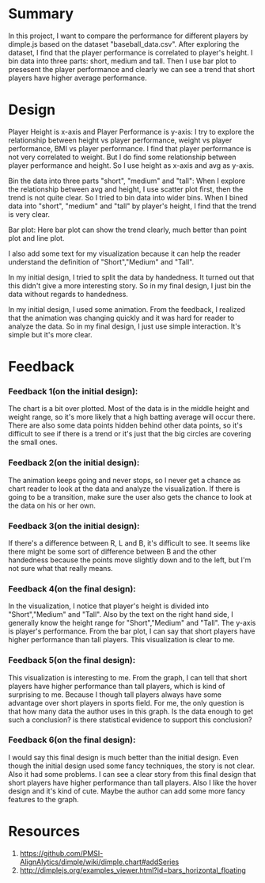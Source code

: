 # Summary

In this project, I want to compare the performance for different players by dimple.js based on the dataset "baseball_data.csv". After exploring the dataset, I find that the player performance is correlated to player's height. I bin data into three parts: short, medium and tall. Then I use bar plot to presesent the player performance and clearly we can see a trend that short players have higher average performance. 

# Design

Player Height is x-axis and Player Performance is y-axis: I try to explore the relationship between height vs player performance, weight vs player performance, BMI vs player performance. I find that player performance is not very correlated to weight. But I do find some relationship between player performance and height. So I use height as x-axis and avg as y-axis. 

Bin the data into three parts "short", "medium" and "tall": When I explore the relationship between avg and height, I use scatter plot first, then the trend is not quite clear. So I tried to bin data into wider bins. When I bined data into "short", "medium" and "tall" by player's height, I find that the trend is very clear. 

Bar plot: Here bar plot can show the trend clearly, much better than point plot and line plot. 

I also add some text for my visualization because it can help the reader understand the definition of "Short","Medium" and "Tall". 

In my initial design, I tried to split the data by handedness. It turned out that this didn't give a more interesting story. So in my final design, I just bin the data without regards to handedness. 

In my initial design, I used some animation. From the feedback, I realized that the animation was changing quickly and it was hard for reader to analyze the data. So in my final design, I just use simple interaction. It's simple but it's more clear. 


# Feedback

### Feedback 1(on the initial design):
The chart is a bit over plotted. Most of the data is in the middle height and weight range, so it's more likely that a high batting average will occur there. There are also some data points hidden behind other data points, so it's difficult to see if there is a trend or it's just that the big circles are covering the small ones. 

### Feedback 2(on the initial design):

The animation keeps going and never stops, so I never get a chance as chart reader to look at the data and analyze the visualization. If there is going to be a transition, make sure the user also gets the chance to look at the data on his or her own.


### Feedback 3(on the initial design):

If there's a difference between R, L and B, it's difficult to see. It seems like there might be some sort of difference between B and the other handedness because the points move slightly down and to the left, but I'm not sure what that really means.

### Feedback 4(on the final design):
In the visualization, I notice that player's height is divided into "Short","Medium" and "Tall". Also by the text on the right hand side, I generally know the height range for "Short","Medium" and "Tall". The y-axis is player's performance. From the bar plot, I can say that short players have higher performance than tall players. This visualization is clear to me. 
### Feedback 5(on the final design):
This visualization is interesting to me. From the graph, I can tell that short players have higher performance than tall players, which is kind of surprising to me. Because I though tall players always have some advantage over short players in sports field. For me, the only question is that how many data the author uses in this graph. Is the data enough to get such a conclusion? is there statistical evidence to support this conclusion?
### Feedback 6(on the final design):
I would say this final design is much better than the initial design. Even though the initial design used some fancy techniques, the story is not clear. Also it had some problems. I can see a clear story from this final design that short players have higher performance than tall players. Also I like the hover design and it's kind of cute. Maybe the author can add some more fancy features to the graph. 


# Resources

1. https://github.com/PMSI-AlignAlytics/dimple/wiki/dimple.chart#addSeries
2. http://dimplejs.org/examples_viewer.html?id=bars_horizontal_floating
